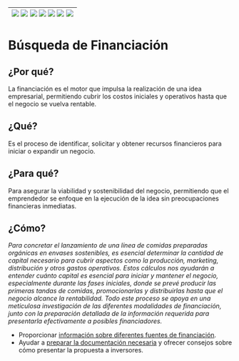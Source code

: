 <div align=right>

|[![](https://img.shields.io/badge/-Inicio-FFF?style=flat&logo=Emlakjet&logoColor=black)](/README.md) [![](https://img.shields.io/badge/-Introducción-FFF?style=flat)](/documentos/intro.md) [![](https://img.shields.io/badge/-Panorámica-FFF?style=flat)](/documentos/panorámica.md) [![](https://img.shields.io/badge/-Prompts-FFF?style=flat)](/documentos/prompts/README.md) [![](https://img.shields.io/badge/-Ingeniería_de_prompts-FFF?style=flat)](/documentos/ingenieriaDePrompts/README.md) [![](https://img.shields.io/badge/-Patrones-FFF?style=flat)](/documentos/ingenieriaDePrompts/patrones/README.md) [![](https://img.shields.io/badge/-casos_de_uso-FFF?style=flat)](/documentos/casosDeUso/README.md)|
|-|

</div>

# Búsqueda de Financiación

## ¿Por qué?

La financiación es el motor que impulsa la realización de una idea empresarial, permitiendo cubrir los costos iniciales y operativos hasta que el negocio se vuelva rentable.

## ¿Qué?

Es el proceso de identificar, solicitar y obtener recursos financieros para iniciar o expandir un negocio.

## ¿Para qué?

Para asegurar la viabilidad y sostenibilidad del negocio, permitiendo que el emprendedor se enfoque en la ejecución de la idea sin preocupaciones financieras inmediatas.

## ¿Cómo?

*Para concretar el lanzamiento de una línea de comidas preparadas orgánicas en envases sostenibles, es esencial determinar la cantidad de capital necesario para cubrir aspectos como la producción, marketing, distribución y otros gastos operativos. Estos cálculos nos ayudarán a entender cuánto capital es esencial para iniciar y mantener el negocio, especialmente durante las fases iniciales, donde se prevé producir las primeras tandas de comidas, promocionarlas y distribuirlas hasta que el negocio alcance la rentabilidad. Todo este proceso se apoya en una meticulosa investigación de las diferentes modalidades de financiación, junto con la preparación detallada de la información requerida para presentarla efectivamente a posibles financiadores.*

- Proporcionar [información sobre diferentes fuentes de financiación](modalidades.md).
- Ayudar a [preparar la documentación necesaria](preparacion.md) y ofrecer consejos sobre cómo presentar la propuesta a inversores.
